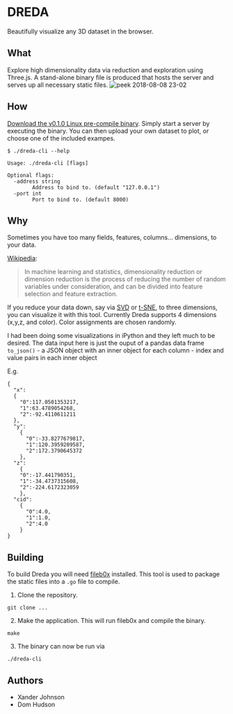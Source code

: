 # DREDA

Beautifully visualize any 3D dataset in the browser.


## What

Explore high dimensionality data via reduction and exploration using Three.js. A stand-alone binary file is produced that hosts the server and serves up all necessary static files.
![peek 2018-08-08 23-02](https://user-images.githubusercontent.com/10864294/43990679-96c19e08-9d56-11e8-8d7e-8a824f83a4cf.gif)

## How
[Download the v0.1.0 Linux pre-compile binary](https://github.com/DomHudson/dreda/releases/download/v0.1.0/dreda-cli-linux-v0.1.0). Simply start a server by executing the binary. You can then upload your own dataset to plot, or choose one of the included exampes.

```
$ ./dreda-cli --help
```

```
Usage: ./dreda-cli [flags]

Optional flags:
  -address string
        Address to bind to. (default "127.0.0.1")
  -port int
        Port to bind to. (default 8000)
```

## Why

Sometimes you have too many fields, features, columns... dimensions, to your data. 

[Wikipedia](http://en.wikipedia.org/wiki/Dimensionality_reduction):
>In machine learning and statistics, dimensionality reduction or dimension reduction is the process of reducing the number of random variables under consideration, and can be divided into feature selection and feature extraction.

If you reduce your data down, say via [SVD](http://en.wikipedia.org/wiki/Singular_value_decomposition) or [t-SNE](http://en.wikipedia.org/wiki/T-distributed_stochastic_neighbor_embedding), to three dimensions, you can visualize it with this tool. Currently Dreda supports 4 dimensions (x,y,z, and color). Color assignments are chosen randomly. 

I had been doing some visualizations in iPython and they left much to be desired. The data input here is just the ouput of a pandas data frame `to_json()` - a JSON object with an inner object for each column - index and value pairs in each inner object

E.g.
```
{
  "x":
  {
    "0":117.0501353217,
    "1":63.4789054268,
    "2":-92.4110611211
  },
  "y":
    {
      "0":-33.8277679817,
      "1":120.3959209587,
      "2":172.3790645372
    },
  "z":
    {
    "0":-17.441790351,
    "1":-34.4737315608,
    "2":-224.6172323059
    },
  "cid":
    {
      "0":4.0,
      "1":1.0,
      "2":4.0
    }
}
```

## Building

To build Dreda you will need [fileb0x](https://github.com/UnnoTed/fileb0x) installed. This tool is used to package the static files into a `.go` file to compile.

1. Clone the repository.
```
git clone ...
```

2. Make the application. This will run fileb0x and compile the binary.
```
make
```

3. The binary can now be run via
```
./dreda-cli
```

## Authors

- Xander Johnson
- Dom Hudson
